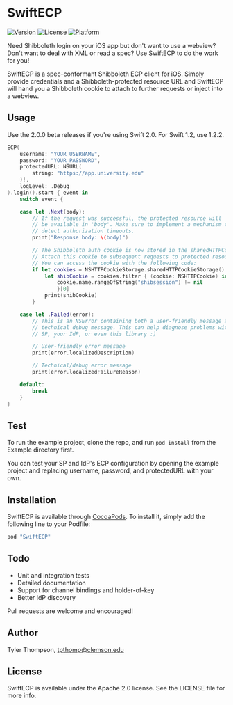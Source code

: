 # SwiftECP

[![Version](https://img.shields.io/cocoapods/v/SwiftECP.svg?style=flat)](http://cocoapods.org/pods/SwiftECP)
[![License](https://img.shields.io/cocoapods/l/SwiftECP.svg?style=flat)](http://cocoapods.org/pods/SwiftECP)
[![Platform](https://img.shields.io/cocoapods/p/SwiftECP.svg?style=flat)](http://cocoapods.org/pods/SwiftECP)

Need Shibboleth login on your iOS app but don't want to use a webview? Don't want to deal with XML or read a spec? Use SwiftECP to do the work for you!

SwiftECP is a spec-conformant Shibboleth ECP client for iOS. Simply provide credentials and a Shibboleth-protected resource URL and SwiftECP will hand you a Shibboleth cookie to attach to further requests or inject into a webview.

## Usage

Use the 2.0.0 beta releases if you're using Swift 2.0. For Swift 1.2, use 1.2.2.

```swift
ECP(
    username: "YOUR_USERNAME",
    password: "YOUR_PASSWORD",
    protectedURL: NSURL(
        string: "https://app.university.edu"
    )!,
    logLevel: .Debug
).login().start { event in
    switch event {

    case let .Next(body):
        // If the request was successful, the protected resource will
        // be available in 'body'. Make sure to implement a mechanism to
        // detect authorization timeouts.
        print("Response body: \(body)")

        // The Shibboleth auth cookie is now stored in the sharedHTTPCookieStorage.
        // Attach this cookie to subsequent requests to protected resources.
        // You can access the cookie with the following code:
        if let cookies = NSHTTPCookieStorage.sharedHTTPCookieStorage().cookies {
            let shibCookie = cookies.filter { (cookie: NSHTTPCookie) in
                cookie.name.rangeOfString("shibsession") != nil
                }[0]
            print(shibCookie)
        }

    case let .Failed(error):
        // This is an NSError containing both a user-friendly message and a
        // technical debug message. This can help diagnose problems with your
        // SP, your IdP, or even this library :)

        // User-friendly error message
        print(error.localizedDescription)

        // Technical/debug error message
        print(error.localizedFailureReason)

    default:
        break
    }
}
```

## Test

To run the example project, clone the repo, and run `pod install` from the Example directory first.

You can test your SP and IdP's ECP configuration by opening the example project and replacing username, password, and protectedURL with your own.

## Installation

SwiftECP is available through [CocoaPods](http://cocoapods.org). To install
it, simply add the following line to your Podfile:

```ruby
pod "SwiftECP"
```

## Todo

- Unit and integration tests
- Detailed documentation
- Support for channel bindings and holder-of-key
- Better IdP discovery

Pull requests are welcome and encouraged!

## Author

Tyler Thompson, tpthomp@clemson.edu

## License

SwiftECP is available under the Apache 2.0 license. See the LICENSE file for more info.
